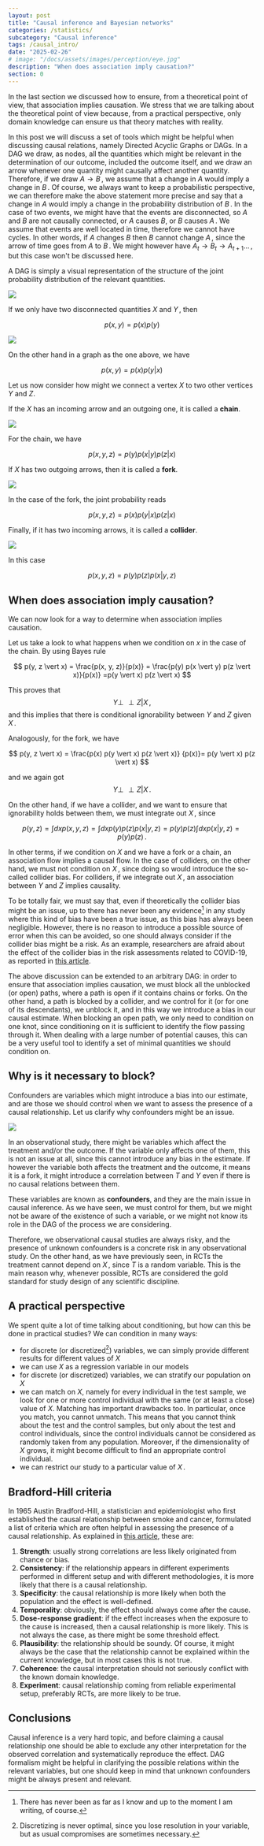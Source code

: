 ```yaml
---
layout: post
title: "Causal inference and Bayesian networks"
categories: /statistics/
subcategory: "Causal inference"
tags: /causal_intro/
date: "2025-02-26"
# image: "/docs/assets/images/perception/eye.jpg"
description: "When does association imply causation?"
section: 0
---
```


In the last section we discussed how to ensure, from a theoretical
point of view, that association implies causation.
We stress that we are talking about the theoretical point of view
because, from a practical perspective, only domain knowledge
can ensure us that theory matches with reality.

In this post we will discuss a set of tools which might be helpful
when discussing causal relations, namely Directed Acyclic Graphs or DAGs.
In a DAG we draw, as nodes, all the quantities which might
be relevant in the determination of our outcome, included the outcome
itself, and we draw an arrow whenever one quantity might causally affect another
quantity. Therefore, if we draw $A \rightarrow B\,,$
we assume that a change in $A$ would imply a change in $B\,.$
Of course, we always want to keep a probabilistic perspective,
we can therefore make the above statement more precise and
say that a change in $A$ would imply a change in the probability
distribution of $B\,.$
In the case of two events, we might have that the events are disconnected,
so $A$ and $B$ are not causally connected, or $A$ causes $B$, or $B$ causes
$A\,.$
We assume that events are well located in time, therefore we cannot have
cycles. In other words, if $A$ changes $B$ then $B$ cannot change $A\,,$
since the arrow of time goes from $A$ to $B\,.$
We might however have $A_t \rightarrow B_t \rightarrow A_{t+1}\dots\,,$
but this case won't be discussed here.

A DAG is simply a visual representation of the structure
of the joint probability distribution of the relevant quantities.

![](/docs/assets/images/statistics/causal_intro/disconnected.webp)

If we only have two disconnected quantities $X$ and $Y\,,$
then

$$
p(x, y) = p(x)p(y)
$$

![](/docs/assets/images/statistics/causal_intro/connected.webp)

On the other hand in a graph as the one above, we have

$$
p(x, y) = p(x) p(y \vert x)
$$

Let us now consider how might we connect a vertex $X$
to two other vertices $Y$ and $Z$. 

If the $X$ has an incoming arrow and an outgoing one, it is called a **chain**.

![](/docs/assets/images/statistics/causal_intro/chain.webp)

For the chain, we have

$$
p(x, y, z) = p(y) p(x \vert y) p(z \vert x)
$$

If $X$ has two outgoing arrows, then it is called a **fork**.

![](/docs/assets/images/statistics/causal_intro/fork.webp)

In the case of the fork, the joint probability reads

$$
p(x, y, z) = p(x) p(y \vert x) p(z \vert x)
$$

Finally, if it has two incoming arrows, it is called a **collider**.

![](/docs/assets/images/statistics/causal_intro/collider.webp)

In this case

$$
p(x, y, z) = p(y) p(z) p(x \vert y, z )
$$

## When does association imply causation?

We can now look for a way to determine when association implies causation.

Let us take a look to what happens when we condition on $x$
in the case of the chain. By using Bayes rule

$$
p(y, z \vert x) = \frac{p(x, y, z)}{p(x)} =
\frac{p(y) p(x \vert y) p(z \vert x)}{p(x)}
=p(y \vert x) p(z \vert x)
$$

This proves that $$ Y \perp\!\!\!\!\perp Z \vert X\,,$$
and this implies that there is conditional ignorability
between $Y$ and $Z$ given $X\,.$

Analogously, for the fork, we have

$$
p(y, z \vert x) =  \frac{p(x)  p(y \vert x) p(z \vert x)} {p(x)}= p(y \vert x) p(z \vert x)
$$

and we again got $$ Y \perp\!\!\!\!\perp Z \vert X\,.$$

On the other hand, if we have a collider, and we want to ensure
that ignorability holds between them, we must integrate
out $X\,,$ since

$$
p(y, z) = \int dx p(x, y, z) = \int dx p(y) p(z) p(x \vert y, z)
=  p(y) p(z) \int dx p(x \vert y, z) = p(y) p(z)\,.
$$

In other terms, if we condition on $X$ and we have a fork or a chain,
an association flow implies a causal flow.
In the case of colliders, on the other hand,
we must not condition on $X\,,$ since doing so would introduce
the so-called collider bias. For colliders, if we integrate out
$X\,,$ an association between $Y$ and $Z$ implies causality.

To be totally fair, we must say that, even if theoretically
the collider bias might be an issue, up to there has never been
any evidence[^1] in any study where this kind of bias have been a true issue,
as this bias has always been negligible.
However, there is no reason to introduce a possible source of error when
this can be avoided, so one should always consider if the collider
bias might be a risk.
As an example, researchers are afraid about the effect of the collider
bias in the risk assessments related to COVID-19,
as reported in [this article](https://www.nature.com/articles/s41467-020-19478-2).

The above discussion can be extended to an arbitrary DAG:
in order to ensure that association implies causation,
we must block all the unblocked (or open) paths, where a path is open if it contains
chains or forks.
On the other hand, a path is blocked by a collider, and we control for it
(or for one of its descendants), we unblock it, and in this way we introduce a bias
in our causal estimate.
When blocking an open path, we only need to condition on one knot,
since conditioning on it is sufficient to identify the flow
passing through it.
When dealing with a large number of potential causes, this can be a very useful
tool to identify a set of minimal quantities we should condition on.

## Why is it necessary to block?

Confounders are variables which might introduce a bias into
our estimate, and are those we should control when we want to assess
the presence of a causal relationship.
Let us clarify why confounders might be an issue.

![](/docs/assets/images/statistics/causal_intro/confounding.webp)

In an observational study, there might be variables which affect the
treatment and/or the outcome.
If the variable only affects one of them, this is not an issue at all,
since this cannot introduce any bias in the estimate.
If however the variable both affects the treatment and the outcome,
it means it is a fork, it might introduce a correlation between
$T$ and $Y$ even if there is no causal relations between them.

These variables are known as **confounders**, and they are the main issue
in causal inference.
As we have seen, we must control for them, but we might not be aware
of the existence of such a variable, or we might not know
its role in the DAG of the process we are considering.

Therefore, we observational causal studies are always risky, and the presence
of unknown confounders is a concrete risk in any observational study.
On the other hand, as we have previously seen, in RCTs the treatment
cannot depend on $X\,,$ since $T$ is a random variable.
This is the main reason why, whenever possible, RCTs are considered the
gold standard for study design of any scientific discipline.

## A practical perspective

We spent quite a lot of time talking about conditioning, but how can this
be done in practical studies?
We can condition in many ways:
- for discrete (or discretized[^2]) variables, we can simply provide different results for different values of $X$
- we can use $X$ as a regression variable in our models
- for discrete (or discretized) variables, we can stratify our population on $X$
- we can match on $X$, namely for every individual in the test sample, we look for one or more control individual with
the same (or at least a close) value of $X$.
Matching has important drawbacks too. In particular, once you match, you cannot unmatch.
This means that you cannot think about the test and the control samples, but only about the test and control individuals, since the control individuals cannot be considered as randomly taken from any population.
Moreover, if the dimensionality of $X$ grows, it might become difficult to find an appropriate control individual.
- we can restrict our study to a particular value of $X\,.$

## Bradford-Hill criteria

In 1965 Austin Bradford-Hill, a statistician and epidemiologist
who first established the causal relationship between smoke and cancer,
formulated a list of criteria which are often helpful in assessing the presence
of a causal relationship. As explained in [this article](https://www.ncbi.nlm.nih.gov/pmc/articles/PMC8206235/), these are:
1. **Strength**: usually strong correlations are less likely originated from chance or bias.
2. **Consistency**: if the relationship appears in different experiments performed in different setup and with different methodologies, it is more likely that there is a causal relationship.
3. **Specificity**: the causal relationship is more likely when both the population and the effect is well-defined.
4. **Temporality**: obviously, the effect should always come after the cause.
5. **Dose-response gradient**: if the effect increases when the exposure to the cause is increased, then a causal relationship is more likely. This is not always the case, as there might be some threshold effect.
6. **Plausibility**: the relationship should be soundy. Of course, it might always be the case that the relationship cannot be explained within the current knowledge, but in most cases this is not true.
7. **Coherence**: the causal interpretation should not seriously conflict with the known domain knowledge. 
8. **Experiment**: causal relationship coming from reliable experimental setup, preferably RCTs, are more likely to be true.

## Conclusions
Causal inference is a very hard topic, and before claiming a causal relationship one should be able to exclude any
other interpretation for the observed correlation and systematically reproduce the effect.
DAG formalism might be helpful in clarifying the possible relations within the relevant
variables, but one should keep in mind that unknown confounders might be always present and relevant.

[^1]: There has never been as far as I know and up to the moment I am writing, of course.
[^2]: Discretizing is never optimal, since you lose resolution in your variable, but as usual compromises are sometimes necessary.
